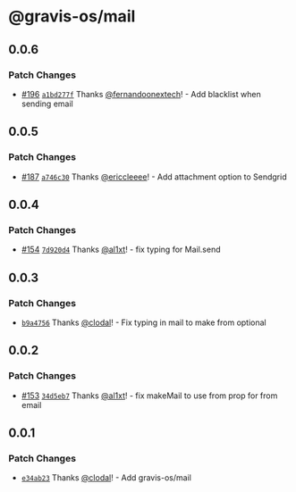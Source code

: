 # @gravis-os/mail

## 0.0.6

### Patch Changes

- [#196](https://github.com/gravis-os/gravis-os/pull/196) [`a1bd277f`](https://github.com/gravis-os/gravis-os/commit/a1bd277f2e147848edb12ecc64e7b6b7eb938a79) Thanks [@fernandoonextech](https://github.com/fernandoonextech)! - Add blacklist when sending email

## 0.0.5

### Patch Changes

- [#187](https://github.com/gravis-os/gravis-os/pull/187) [`a746c30`](https://github.com/gravis-os/gravis-os/commit/a746c304dac9313128946bf65d2cf0f565df1887) Thanks [@ericcleeee](https://github.com/ericcleeee)! - Add attachment option to Sendgrid

## 0.0.4

### Patch Changes

- [#154](https://github.com/gravis-os/gravis-os/pull/154) [`7d920d4`](https://github.com/gravis-os/gravis-os/commit/7d920d4ba22ee9e4be6e8bd29824985c31904bdd) Thanks [@al1xt](https://github.com/al1xt)! - fix typing for Mail.send

## 0.0.3

### Patch Changes

- [`b9a4756`](https://github.com/gravis-os/gravis-os/commit/b9a4756061e29cfad877992dfeec916117737253) Thanks [@clodal](https://github.com/clodal)! - Fix typing in mail to make from optional

## 0.0.2

### Patch Changes

- [#153](https://github.com/gravis-os/gravis-os/pull/153) [`34d5eb7`](https://github.com/gravis-os/gravis-os/commit/34d5eb7defa16c9f3b60deb6e2dedfb727edc687) Thanks [@al1xt](https://github.com/al1xt)! - fix makeMail to use from prop for from email

## 0.0.1

### Patch Changes

- [`e34ab23`](https://github.com/gravis-os/gravis-os/commit/e34ab2326b8bfd4272859a410ff2858dd6f78c22) Thanks [@clodal](https://github.com/clodal)! - Add gravis-os/mail
